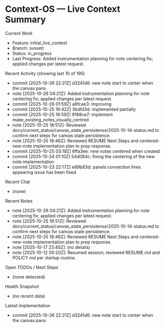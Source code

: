 # Context-OS — Live Context Summary

Current Work
- Feature: initial_live_context
- Branch: (unset)
- Status: in_progress
- Last Progress: Added instrumentation planning for note centering fix; applied changes per latest request.

Recent Activity (showing last 10 of 195)
- commit [2025-10-26 22:21Z] d3241d6: new note start to center when the canvas pans
- note [2025-10-26 04:21Z]: Added instrumentation planning for note centering fix; applied changes per latest request.
- commit [2025-10-26 01:59Z] a6fcae3: improving
- commit [2025-10-25 19:42Z] 3bdfd3d: implemented partially
- commit [2025-10-25 18:59Z] 9198ce7: implement make_existing_notes_visually_centred
- note [2025-10-25 18:51Z]: Reviewed docs/current_status/canvas_state_persistense/2025-10-14-status.md to confirm next steps for canvas state persistence.
- note [2025-10-25 18:46Z]: Reviewed RESUME Next Steps and centered-new-note implementation plan to prep response.
- commit [2025-10-25 03:19Z] 6ffa3ee: new notes centered when created
- commit [2025-10-24 01:10Z] 54d084c: fixing the centering of the new note implementation
- commit [2025-10-23 22:17Z] e89b83d: panels connection lines appearing issue has been fixed

Recent Chat
- (none)

Recent Notes
- note [2025-10-26 04:21Z]: Added instrumentation planning for note centering fix; applied changes per latest request.
- note [2025-10-25 18:51Z]: Reviewed docs/current_status/canvas_state_persistense/2025-10-14-status.md to confirm next steps for canvas state persistence.
- note [2025-10-25 18:46Z]: Reviewed RESUME Next Steps and centered-new-note implementation plan to prep response.
- note [2025-10-17 23:45Z]: (no details)
- note [2025-10-12 00:20Z]: Resumed session; reviewed RESUME.md and POLICY.md per startup routine.

Open TODOs / Next Steps
- (none detected)

Health Snapshot
- (no recent data)

Latest Implementation
- commit [2025-10-26 22:21Z] d3241d6: new note start to center when the canvas pans
